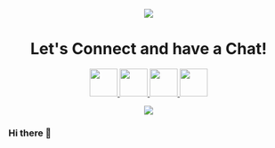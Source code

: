 <p align="center">
  <img src="https://capsule-render.vercel.app/api?type=waving&color=gradient&customColorList=0,2,2,5,30&text=Hello%Guys!&fontAlign=75"/>
</p>

<h1 align="center">
  Let's Connect and have a Chat!
</h1>

<p align="center">
  <a href="https://www.linkedin.com/in/devanoabe">
    <img height="50" src="https://user-images.githubusercontent.com/46517096/166973395-19676cd8-f8ec-4abf-83ff-da8243505b82.png"/>
  </a>
  <a href="https://twitter.com/Your_Abe">
    <img height="50" src="https://user-images.githubusercontent.com/46517096/166974271-91dfa250-d70b-4cb9-8707-f1bda1b708c3.png"/>
  </a>
  <a href="https://www.instagram.com/devanoabee">
    <img height="50" src="https://user-images.githubusercontent.com/46517096/166974368-9798f39f-1f46-499c-b14e-81f0a3f83a06.png"/>
  </a>
  <a href="https://discord.gg/#0496">
    <img height="50" src="https://github.com/devanoabe/devanoabe/assets/42015186/6c4f2d8c-1aac-4d9a-8369-d67d7101b7f7"/>
  </a>
</p>

<p align="center">
  <img src= "https://media.giphy.com/media/w7CP59oLYw6PK/giphy.gif">
</p>

### Hi there 👋
